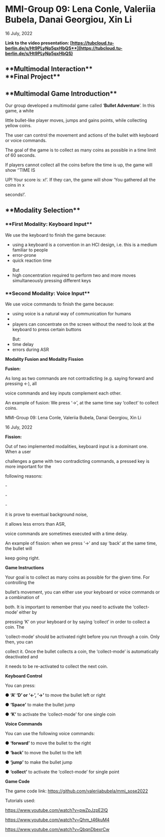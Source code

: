 <h1>MMI-Group 09: Lena Conle, Valeriia Bubela, Danai Georgiou, Xin Li </h1>

16 July, 2022

**Link to the video presentation: [https://tubcloud.tu-berlin.de/s/Ht9PLyNp5qxHbQS**](https://tubcloud.tu-berlin.de/s/Ht9PLyNp5qxHbQS)**

<h2> **Multimodal Interaction** </br> 
**Final Project**</h2>


<h2> **Multimodal Game Introduction** </h2>

Our group developed a multimodal game called ‘**Bullet Adventure**’. In this game, a white 

little bullet-like player moves, jumps and gains points, while collecting yellow coins.

The user can control the movement and actions of the bullet with keyboard or voice commands. </br>

The goal of the game is to collect as many coins as possible in a time limit of 60 seconds.

If players cannot collect all the coins before the time is up, the game will show ‘’TIME IS

UP! Your score is: x!’. If they can, the game will show ‘You gathered all the coins in x

seconds!’.

<h2>**Modality Selection**</h2>

<h3>**First Modality: Keyboard Input** </h3>

We use the keyboard to finish the game because: </br>

<ul> 
  <li>  using a keyboard is a convention in an HCI design, i.e. this is a medium familiar to
people </li>
<li> error-prone </li> 
<li> quick reaction time </li>
</ul>
<ul>But </br> 
  <li>high concentration required to perform two and more moves simultaneously pressing
different keys
</li>
  
</ul>

<h3> **Second Modality: Voice Input** </h3>
We use voice commands to finish the game because: </br>

<ul>
  <li> using voice is a natural way of communication for humans </li>
  <li></li>
  <li>players can concentrate on the screen without the need to look at the keyboard to
press certain buttons</li>
</ul>
<ul>But: </br>
  <li> time delay</li>
  <li> errors during ASR </li>
</ul>

**Modality Fusion and Modality Fission**

**Fusion:**

As long as two commands are not contradicting (e.g. saying forward and pressing ←), all

voice commands and key inputs complement each other.

An example of fusion: We press ‘→’, at the same time say ‘collect’ to collect coins.



<a name="br2"></a> 

MMI-Group 09: Lena Conle, Valeriia Bubela, Danai Georgiou, Xin Li

16 July, 2022

**Fission:**

Out of two implemented modalities, keyboard input is a dominant one. When a user

challenges a game with two contradicting commands, a pressed key is more important for the

following reasons:

\-

\-

\-

it is prove to eventual background noise,

it allows less errors than ASR,

voice commands are sometimes executed with a time delay.

An example of fission: when we press ‘→’ and say ‘back’ at the same time, the bullet will

keep going right.

**Game Instructions**

Your goal is to collect as many coins as possible for the given time. For controlling the

bullet’s movement, you can either use your keyboard or voice commands or a combination of

both. It is important to remember that you need to activate the ‘collect-mode’ either by

pressing ‘K’ on your keyboard or by saying ‘collect’ in order to collect a coin. The

‘collect-mode’ should be activated right before you run through a coin. Only then, you can

collect it. Once the bullet collects a coin, the ‘collect-mode’ is automatically deactivated and

it needs to be re-activated to collect the next coin.

**Keyboard Control**

You can press:

● **‘A’ ‘D’ or ‘←’, ‘→’** to move the bullet left or right

● **‘Space’** to make the bullet jump

● **‘K’** to activate the ‘collect-mode’ for one single coin

**Voice Commands**

You can use the following voice commands:

● **‘forward’** to move the bullet to the right

● **‘back’** to move the bullet to the left

● **‘jump’** to make the bullet jump

● **‘collect’** to activate the ‘collect-mode’ for single point

**Game Code**

The game code link: <https://github.com/valeriiabubela/mmi_sose2022>

Tutorials used:

<https://www.youtube.com/watch?v=pwZpJzpE2lQ>

<https://www.youtube.com/watch?v=Qhm_t46kuM4>

<https://www.youtube.com/watch?v=QbqnDbexrCw>
